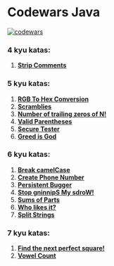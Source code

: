# Codewars Java

<a href="https://www.codewars.com/users/aphar.magaramova"><img src="https://www.codewars.com/users/aphar.magaramova/badges/micro" alt="codewars"></a>

### 4 kyu katas:
1. <a href="https://github.com/ApharMagaramova/CodeWarsSolutions/blob/main/src/kyu4/StripComments.java"><b>Strip Comments</b></a>

### 5 kyu katas:

1. <a href="https://github.com/ApharMagaramova/CodeWarsSolutions/blob/main/src/kyu5/RgbToHex.java"><b>RGB To Hex Conversion</b></a>
2. <a href="https://github.com/ApharMagaramova/CodeWarsSolutions/blob/main/src/kyu5/Scramble.java"><b>Scramblies</b></a>
3. <a href="https://github.com/ApharMagaramova/CodeWarsSolutions/blob/main/src/kyu5/Zeros.java"><b>Number of trailing zeros of N!</b></a>
4. <a href="https://github.com/ApharMagaramova/CodeWarsSolutions/blob/main/src/kyu5/ValidParentheses.java"><b>Valid Parentheses</b></a>
5. <a href="https://github.com/ApharMagaramova/codewars-java/blob/main/src/kyu5/SecureTester.java"><b>Secure Tester</b><a>
6. <a href="https://github.com/ApharMagaramova/codewars-java/blob/main/src/kyu5/Greed.java"><b>Greed is God</b><a>

### 6 kyu katas:
1. <a href="https://github.com/ApharMagaramova/CodeWarsSolutions/blob/main/src/kyu6/CamelCase.java"><b>Break camelCase</b></a>
2. <a href="https://github.com/ApharMagaramova/CodeWarsSolutions/blob/main/src/kyu6/CreatePhoneNumber.java"><b>Create Phone Number</b></a>
3. <a href="https://github.com/ApharMagaramova/CodeWarsSolutions/blob/main/src/kyu6/PersistentBurger.java"><b>Persistent Bugger</b></a>
4. <a href="https://github.com/ApharMagaramova/CodeWarsSolutions/blob/main/src/kyu6/SpinWords.java"><b>Stop gninnipS My sdroW!</b></a>
5. <a href="https://github.com/ApharMagaramova/CodeWarsSolutions/blob/main/src/kyu6/SumOfParts.java"><b>Sums of Parts</b></a>
6. <a href="https://github.com/ApharMagaramova/CodeWarsSolutions/blob/main/src/kyu6/WhoLikesIt.java"><b>Who likes it?</b></a>
7. <a href="https://github.com/ApharMagaramova/codewars-java/blob/main/src/kyu6/StringSplit.java"><b>Split Strings</b></a>

### 7 kyu katas:
1. <a href="https://github.com/ApharMagaramova/CodeWarsSolutions/blob/main/src/kyu7/NumberFun.java"><b>Find the next perfect square!</b></a>
2. <a href="https://github.com/ApharMagaramova/CodeWarsSolutions/blob/main/src/kyu7/VowelCount.java"><b>Vowel Count</b></a>
